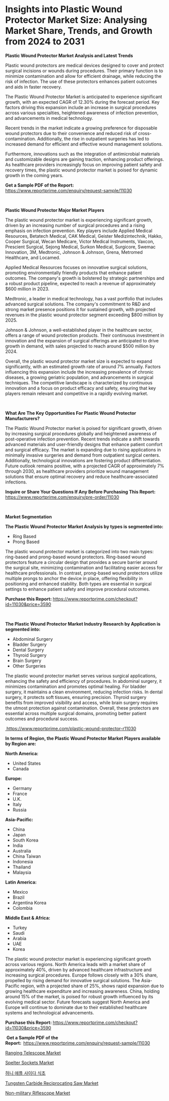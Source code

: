 <p><h1>Insights into Plastic Wound Protector Market Size: Analysing Market Share, Trends, and Growth from 2024 to 2031</h1></p><p><strong>Plastic Wound Protector Market Analysis and Latest Trends</strong></p>
<p><p>Plastic wound protectors are medical devices designed to cover and protect surgical incisions or wounds during procedures. Their primary function is to minimize contamination and allow for efficient drainage, while reducing the risk of infection. The use of these protectors enhances patient outcomes and aids in faster recovery.</p><p>The Plastic Wound Protector Market is anticipated to experience significant growth, with an expected CAGR of 12.30% during the forecast period. Key factors driving this expansion include an increase in surgical procedures across various specialties, heightened awareness of infection prevention, and advancements in medical technology. </p><p>Recent trends in the market indicate a growing preference for disposable wound protectors due to their convenience and reduced risk of cross-contamination. Additionally, the rise in outpatient surgeries has led to increased demand for efficient and effective wound management solutions. </p><p>Furthermore, innovations such as the integration of antimicrobial materials and customizable designs are gaining traction, enhancing product offerings. As healthcare providers increasingly focus on improving patient safety and recovery times, the plastic wound protector market is poised for dynamic growth in the coming years.</p></p>
<p><strong>Get a Sample PDF of the Report:&nbsp;</strong> <a href="https://www.reportprime.com/enquiry/request-sample/11030">https://www.reportprime.com/enquiry/request-sample/11030</a></p>
<p>&nbsp;</p>
<p><strong>Plastic Wound Protector Major Market Players</strong></p>
<p><p>The plastic wound protector market is experiencing significant growth, driven by an increasing number of surgical procedures and a rising emphasis on infection prevention. Key players include Applied Medical Resources, Betatech Medical, CAK Medical, Geister Medizintechnik, Hakko, Cooper Surgical, Wecan Medicare, Victor Medical Instruments, Vaxcon, Prescient Surgical, Sejong Medical, Surkon Medical, Surgicore, Swemac Innovation, 3M, Medtronic, Johnson & Johnson, Grena, Metromed Healthcare, and Locamed. </p><p>Applied Medical Resources focuses on innovative surgical solutions, promoting environmentally friendly products that enhance patient outcomes. The company's growth is bolstered by strategic partnerships and a robust product pipeline, expected to reach a revenue of approximately $600 million in 2023.</p><p>Medtronic, a leader in medical technology, has a vast portfolio that includes advanced surgical solutions. The company's commitment to R&D and strong market presence positions it for sustained growth, with projected revenues in the plastic wound protector segment exceeding $800 million by 2025.</p><p>Johnson & Johnson, a well-established player in the healthcare sector, offers a range of wound protection products. Their continuous investment in innovation and the expansion of surgical offerings are anticipated to drive growth in demand, with sales projected to reach around $500 million by 2024.</p><p>Overall, the plastic wound protector market size is expected to expand significantly, with an estimated growth rate of around 7% annually. Factors influencing this expansion include the increasing prevalence of chronic diseases, a growing geriatric population, and advancements in surgical techniques. The competitive landscape is characterized by continuous innovation and a focus on product efficacy and safety, ensuring that key players remain relevant and competitive in a rapidly evolving market.</p></p>
<p>&nbsp;</p>
<p><strong>What Are The Key Opportunities For Plastic Wound Protector Manufacturers?</strong></p>
<p><p>The Plastic Wound Protector market is poised for significant growth, driven by increasing surgical procedures globally and heightened awareness of post-operative infection prevention. Recent trends indicate a shift towards advanced materials and user-friendly designs that enhance patient comfort and surgical efficacy. The market is expanding due to rising applications in minimally invasive surgeries and demand from outpatient surgical centers. Additionally, technological innovations are fostering product differentiation. Future outlook remains positive, with a projected CAGR of approximately 7% through 2030, as healthcare providers prioritize wound management solutions that ensure optimal recovery and reduce healthcare-associated infections.</p></p>
<p><strong>Inquire or Share Your Questions If Any Before Purchasing This Report:</strong> <a href="https://www.reportprime.com/enquiry/pre-order/11030">https://www.reportprime.com/enquiry/pre-order/11030</a></p>
<p>&nbsp;</p>
<p><strong>Market Segmentation</strong></p>
<p><strong>The Plastic Wound Protector Market Analysis by types is segmented into:</strong></p>
<p><ul><li>Ring Based</li><li>Prong Based</li></ul></p>
<p><p>The plastic wound protector market is categorized into two main types: ring-based and prong-based wound protectors. Ring-based wound protectors feature a circular design that provides a secure barrier around the surgical site, minimizing contamination and facilitating easier access for healthcare professionals. In contrast, prong-based wound protectors utilize multiple prongs to anchor the device in place, offering flexibility in positioning and enhanced stability. Both types are essential in surgical settings to enhance patient safety and improve procedural outcomes.</p></p>
<p><strong>Purchase this Report:&nbsp;</strong><a href="https://www.reportprime.com/checkout?id=11030&price=3590">https://www.reportprime.com/checkout?id=11030&price=3590</a></p>
<p>&nbsp;</p>
<p><strong>The Plastic Wound Protector Market Industry Research by Application is segmented into:</strong></p>
<p><ul><li>Abdominal Surgery</li><li>Bladder Surgery</li><li>Dental Surgery</li><li>Thyroid Surgery</li><li>Brain Surgery</li><li>Other Surgeries</li></ul></p>
<p><p>The plastic wound protector market serves various surgical applications, enhancing the safety and efficiency of procedures. In abdominal surgery, it minimizes contamination and promotes optimal healing. For bladder surgery, it maintains a clean environment, reducing infection risks. In dental surgery, it protects soft tissues, ensuring precision. Thyroid surgery benefits from improved visibility and access, while brain surgery requires the utmost protection against contamination. Overall, these protectors are essential across multiple surgical domains, promoting better patient outcomes and procedural success.</p></p>
<p><a href="https://www.reportprime.com/plastic-wound-protector-r11030">&nbsp;https://www.reportprime.com/plastic-wound-protector-r11030</a></p>
<p><strong>In terms of Region, the Plastic Wound Protector Market Players available by Region are:</strong></p>
<p>
    <p> <strong> North America: </strong>
        <ul>
            <li>United States</li>
            <li>Canada</li>
        </ul>
        </p> 
    <p> <strong> Europe: </strong>
        <ul>
            <li>Germany</li>
            <li>France</li>
            <li>U.K.</li>
            <li>Italy</li>
            <li>Russia</li>
        </ul>
        </p> 
    <p> <strong> Asia-Pacific: </strong>
        <ul>
            <li>China</li>
            <li>Japan</li>
            <li>South Korea</li>
            <li>India</li>
            <li>Australia</li>
            <li>China Taiwan</li>
            <li>Indonesia</li>
            <li>Thailand</li>
            <li>Malaysia</li>
        </ul>
        </p> 
    <p> <strong> Latin America: </strong>
        <ul>
            <li>Mexico</li>
            <li>Brazil</li>
            <li>Argentina Korea</li>
            <li>Colombia</li>
        </ul>
        </p> 
    <p> <strong> Middle East & Africa: </strong>
        <ul>
            <li>Turkey</li>
            <li>Saudi</li>
            <li>Arabia</li>
            <li>UAE</li>
            <li>Korea</li>
        </ul>
    </p>
    </p>
<p><p>The plastic wound protector market is experiencing significant growth across various regions. North America leads with a market share of approximately 40%, driven by advanced healthcare infrastructure and increasing surgical procedures. Europe follows closely with a 30% share, propelled by rising demand for innovative surgical solutions. The Asia-Pacific region, with a projected share of 25%, shows rapid expansion due to growing healthcare expenditure and increasing awareness. China, holding around 15% of the market, is poised for robust growth influenced by its evolving medical sector. Future forecasts suggest North America and Europe will continue to dominate due to their established healthcare systems and technological advancements.</p></p>
<p><strong>Purchase this Report: </strong><a href="https://www.reportprime.com/checkout?id=11030&price=3590">https://www.reportprime.com/checkout?id=11030&price=3590</a></p>
<p>&nbsp;<strong>Get a Sample PDF of the Report:&nbsp;&nbsp;</strong><a href="https://www.reportprime.com/enquiry/request-sample/11030">https://www.reportprime.com/enquiry/request-sample/11030</a></p>
<p><strong></strong></p>
<p><p><a href="https://issuu.com/reportprime-2/docs/ranging-telescope-market-size-2030._12bbf203bf1b9e">Ranging Telescope Market</a></p><p><a href="https://www.linkedin.com/pulse/spelter-sockets-market-global-share-ranking-overall-sales-gtosf?trackingId=Izv4cPE%2BToimtJVS2dbASw%3D%3D">Spelter Sockets Market</a></p><p><a href="https://github.com/sougarounis/Market-Research-Report-List-6/blob/main/94796576907.md">허니 애플 사이다 식초</a></p><p><a href="https://medium.com/@penelope.lee568/this-tungsten-carbide-reciprocating-saw-market-research-report-evaluates-the-key-market-trends-55ae44daac15">Tungsten Carbide Reciprocating Saw Market</a></p><p><a href="https://issuu.com/reportprime-2/docs/non-military-riflescope-market-size_c5f51cc2335f6c">Non-military Riflescope Market</a></p></p>